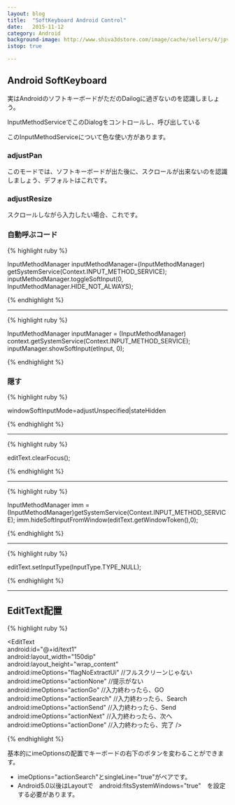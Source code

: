 ```yaml
---
layout: blog
title:  "SoftKeyboard Android Control"
date:   2015-11-12
category: Android
background-image: http://www.shiva3dstore.com/image/cache/sellers/4/jpvirtualkeyboard_256-500x500.png
istop: true

---
```


## Android SoftKeyboard

実はAndroidのソフトキーボードがただのDailogに過ぎないのを認識しましょう。

InputMethodServiceでこのDialogをコントロールし、呼び出している

このInputMethodServiceについて色な使い方があります。

### adjustPan

このモードでは、ソフトキーボードが出た後に、スクロールが出来ないのを認識しましょう、デフォルトはこれです。

### adjustResize

スクロールしながら入力したい場合、これです。

### 自動呼ぶコード

{% highlight ruby %}

InputMethodManager inputMethodManager=(InputMethodManager) getSystemService(Context.INPUT_METHOD_SERVICE);
inputMethodManager.toggleSoftInput(0, InputMethodManager.HIDE_NOT_ALWAYS);

{% endhighlight %}

---

{% highlight ruby %}

InputMethodManager inputManager = (InputMethodManager) context.getSystemService(Context.INPUT_METHOD_SERVICE);
inputManager.showSoftInput(etInput, 0);

{% endhighlight %}

### 隠す

{% highlight ruby %}

windowSoftInputMode=adjustUnspecified|stateHidden

{% endhighlight %}

---

{% highlight ruby %}

editText.clearFocus();

{% endhighlight %}

---

{% highlight ruby %}

InputMethodManager imm = (InputMethodManager)getSystemService(Context.INPUT_METHOD_SERVICE);
imm.hideSoftInputFromWindow(editText.getWindowToken(),0);

{% endhighlight %}

---

{% highlight ruby %}

editText.setInputType(InputType.TYPE_NULL);

{% endhighlight %}

---


## EditText配置

{% highlight ruby %}

<EditText  
  android:id="@+id/text1"  
  android:layout_width="150dip"  
  android:layout_height="wrap_content"
  android:imeOptions="flagNoExtractUi" //フルスクリーンじゃない
  android:imeOptions="actionNone"  //提示がない
  android:imeOptions="actionGo"    //入力終わったら、GO
  android:imeOptions="actionSearch"  //入力終わったら、Search
  android:imeOptions="actionSend"    //入力終わったら、Send
  android:imeOptions="actionNext"   //入力終わったら、次へ
  android:imeOptions="actionDone"  //入力終わったら、完了
/>

{% endhighlight %}

基本的にimeOptionsの配置でキーボードの右下のボタンを変わることができます。

* imeOptions="actionSearch"とsingleLine="true"がペアです。
* Android5.0以後はLayoutで　android:fitsSystemWindows="true"　を設定する必要があります。

